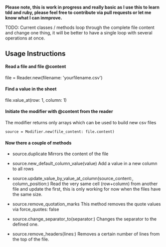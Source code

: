 **Please note, this is work in progress and really basic as I use this to learn tdd and ruby, please feel free to contribute via pull requests or let me know what I can inmprove.**

TODO: Current classes / methods loop through the complete file content and change one thing, it will be better to have a single loop with several operations at once.  

## Usage Instructions

#### Read a file and file @content

file = Reader.new(filename: 'yourfilename.csv')

#### Find a value in the sheet

file.value_at(row: 1, column: 1)

#### Initiate the modifier with @content from the reader

The modifier returns only arrays which can be used to build new csv files

`source = Modifier.new(file_content: file.content)`

#### Now there a couple of methods

* source.duplicate 
Mirrors the content of the file

* source.new_default_column_value(value)
Add a value in a new column to all rows

* source.update_value_by_value_at_column(source_content:, column_position:)
Read the very same cell (row+column) from another file and update the first, 
this is only working for now when the files have the same size.

* source.remove_quotation_marks
This method removes the quote values via force_quotes: false

* source.change_separator_to(separator:)
Changes the separator to the defined one.

* source.remove_headers(lines:)
Removes a certain number of lines from the top of the file. 
